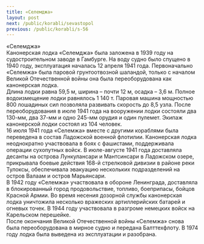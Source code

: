 ```yaml
---
title: «Селемджа»
layout: post
next: /public/korabli/sevastopol
previous: /public/korabli/s-56
---
```


«Селемджа»  
Канонерская лодка «Селемджа» была заложена в 1939 году на судостроительном заводе в Гамбурге. На воду судно было спущено в 1940 году, эксплуатация началась 12 апреля 1941 года. Первоначально «Селемжа» была паровой грунтоотвозной шаландой, только с началом Великой Отечественной войны она была переоборудована как канонерская лодка.  
Длина лодки равна 59,5 м, ширина – почти 12 м, осадка – 3,6 м. Полное водоизмещение лодки равнялось 1 140 т. Паровая машина мощностью 800 лошадиных сил позволяла развивать скорость до 8,5 узла. После переоборудования в июле 1941 года на вооружении лодки состояли два 130-мм, два 37-мм и одно 245-мм орудия и один пулемет. Экипаж канонерской лодки состоял из 104 человек.  
16 июля 1941 года «Селемжа» вместе с другими кораблями была переведена в состав Ладожской военной флотилии. Канонерская лодка неоднократно участвовала в боях с фашистами, поддерживала операции сухопутных войск. В июле-августе 1941 года доставляла десанты на острова Лункулансари и Мантсинсари в Ладожском озере, прикрывала боевые действия 168-й стрелковой дивизии в районе реки Тулоксы, обеспечивала эвакуацию нескольких подразделений на остров Валаам и остров Марьянсари.  
В 1942 году «Селемжа» участвовала в обороне Ленинграда, доставляла в блокированный город продовольствие, топливо, боеприпасы, бойцов Красной Армии. Во время несения дозорной службы канонерская лодка уничтожила несколько вражеских артиллерийских батарей и огневых точек. В 1944 году участвовала в разгроме немецких войск на Карельском перешейке.   
После окончания Великой Отечественной войны «Селемжа» снова была переоборудована в мирное судно и передана Балттехфлоту. В 1974 году лодка была выведена из эксплуатации и разобрана.